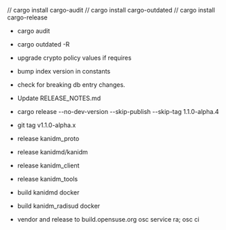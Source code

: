 
// cargo install cargo-audit
// cargo install cargo-outdated
// cargo install cargo-release

* cargo audit
* cargo outdated -R

* upgrade crypto policy values if requires
* bump index version in constants
* check for breaking db entry changes.

* Update RELEASE_NOTES.md

* cargo release --no-dev-version --skip-publish --skip-tag  1.1.0-alpha.4
* git tag v1.1.0-alpha.x

* release kanidm_proto
* release kanidmd/kanidm
* release kanidm_client
* release kanidm_tools

* build kanidmd docker
* build kanidm_radisud docker

* vendor and release to build.opensuse.org
    osc service ra; osc ci


